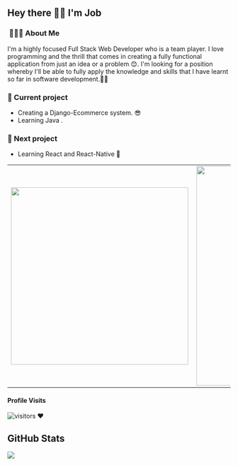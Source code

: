 <h2> Hey there 👋🏾 I'm Job</h2>

<h3> &nbsp;👩🏾‍💻 About Me </h3>

I'm a highly focused Full Stack Web Developer who is a team player. I love
programming and the thrill that comes in creating a fully functional application
from just an idea or a problem 😊. I'm looking for a position whereby I'll be able to
fully apply the knowledge and skills that I have learnt so far in software
development.🧑‍💻

<h3> 🌱 Current project </h3>

- Creating a Django-Ecommerce system. 😎
- Learning Java <Beginner>. 

<h3> 🔮 Next project </h3>

- Learning React and React-Native 📖<br>


<center>
<table>
  <tr>
      <td><img width="400px" align="left" src="https://github-readme-stats.vercel.app/api/top-langs/?username=jobkarani&hide=html&layout=compact&show_icons=true&theme=tokyonight" /></td>
      <td><img width="495px" align="left" src="https://github-readme-stats.vercel.app/api?username=jobkarani&hide=stars,contribs&count_private=true&show_icons=true&theme=tokyonight&hide_border=ture&hide_title=true" /></td>
</table>
</center>

#### Profile Visits 

![visitors](https://visitor-badge.glitch.me/badge?page_id=jobkarani.) ❤️

<h2>GitHub Stats</h2>
<a align="center"href="https://readme-stats-cfgj2cxdy.vercel.app/api?username=maryan23&count_private=true&show_icons=true&theme=cobalt">
  <img align="center" src = "https://github-readme-streak-stats.herokuapp.com/?user=jobkarani&">
</a><br>

<!---
jobkarani/jobkarani is a ✨ special ✨ repository because its `README.md` (this file) appears on your GitHub profile.
You can click the Preview link to take a look at your changes.
--->
